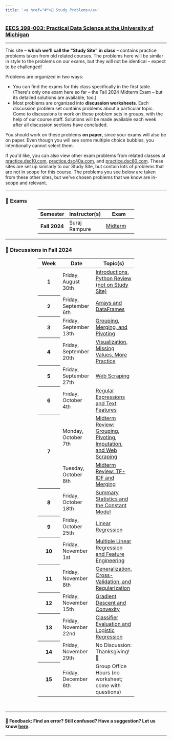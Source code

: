```yaml
---
title: '<a href="#">🧠 Study Problems</a>'
---
```


<!-- <h1><a href=''>🧠 Study Problems</a></h1> -->

<h3><a href='https://practicaldsc.org'>EECS 398-003: Practical Data Science at the University of Michigan</a></h3>

---

This site – **which we'll call the "Study Site" in class** – contains practice problems taken from old related courses. The problems here will be similar in style to the problems on our exams, but they will not be identical – expect to be challenged!

Problems are organized in two ways:

- You can find the exams for this class specifically in the first table. (There's only one exam here so far – the Fall 2024 Midterm Exam – but its detailed solutions are available, too.)
- Most problems are organized into **discussion worksheets**. Each discussion problem set contains problems about a particular topic. Come to discussions to work on these problem sets in groups, with the help of our course staff. Solutions will be made available each week after all discussion sections have concluded.

You should work on these problems **on paper**, since your exams will also be on paper. Even though you will see some multiple choice bubbles, you intentionally cannot select them.

If you'd like, you can also view other exam problems from related classes at [practice.dsc10.com](https://practice.dsc10.com), [practice.dsc40a.com](https://practice.dsc40a.com), and [practice.dsc80.com](https://practice.dsc80.com). These sites are set up similarly to our Study Site, but contain lots of problems that are not in scope for this course. The problems you see below are taken from these other sites, but we've chosen problems that we know are in-scope and relevant.

---

<!-- **New**: To get a rough sense of the **format** of the exam, [**look at this example PDF**](https://drive.google.com/file/d/1hN78Cb3lSVYDFG__-TwPWL0vj_NPcmw7/view?usp=sharing).

---- -->

### 🧪 Exams

<center>
<table class="table" style="width:60%">
    <colgroup>
       <col span="1" style="width: 25%;">
       <col span="1" style="width: 35%;">
       <col span="1" style="width: 40%;">
    </colgroup>
  <thead>
    <tr>
      <th scope="col">Semester</th>
      <th scope="col">Instructor(s)</th>
      <th scope="col">Exam</th>
    </tr>
  </thead>
  <tbody>
  <tr>
      <th scope="row">Fall 2024</th>
      <td>Suraj Rampure</td>
      <td><a href='fa24-midterm/index.html'>Midterm</a>
      </td>
    </tr>
  </tbody>
</table>
</center>

---

### 💯 Discussions in Fall 2024

<center>
<table class="table" style="width:60%">
    <colgroup>
       <col span="1" style="width: 25%;">
       <col span="1" style="width: 35%;">
       <col span="1" style="width: 40%;">
    </colgroup>
  <thead>
    <tr>
      <th scope="col">Week</th>
      <th scope="col">Date</th>
      <th scope="col">Topic(s)</th>
    </tr>
  </thead>
  <tbody>
    <tr>
      <th scope="row">1</th>
      <td>Friday, August 30th</td>
      <td><a href="https://github.com/practicaldsc/fa24/tree/main/discussions/disc01">Introductions, Python Review (not on Study Site)</a></td>
    </tr>
    <tr>
      <th scope="row">2</th>
      <td>Friday, September 6th</td>
      <td><a href="disc02/index.html">Arrays and DataFrames</a></td>
    </tr>
    <tr>
      <th scope="row">3</th>
      <td>Friday, September 13th</td>
      <td><a href="disc03/index.html">Grouping, Merging, and Pivoting</a></td>
    </tr>
    <tr>
      <th scope="row">4</th>
      <td>Friday, September 20th</td>
      <td><a href="disc04/index.html">Visualization, Missing Values, More Practice</a></td>
    </tr>
    <tr>
      <th scope="row">5</th>
      <td>Friday, September 27th</td>
      <td><a href="disc05/index.html">Web Scraping</a></td>
    </tr>
    <tr>
      <th scope="row">6</th>
      <td>Friday, October 4th</td>
      <td><a href="disc06/index.html">Regular Expressions and Text Features</a></td>
    </tr>
    <tr>
      <th scope="row" rowspan=2>7</th>
      <td>Monday, October 7th</td>
      <td><a href="mt-review-monday/index.html">Midterm Review: Grouping, Pivoting, Imputation, and Web Scraping</a></td>
    </tr>
    <tr>
      <td>Tuesday, October 8th</td>
      <td><a href="mt-review-tuesday/index.html">Midterm Review: TF-IDF and Merging</a></td>
    </tr>
    <tr>
      <th scope="row">8</th>
      <td>Friday, October 18th</td>
      <td><a href="disc07/index.html">Summary Statistics and the Constant Model</a></td>
    </tr>
    <tr>
      <th scope="row">9</th>
      <td>Friday, October 25th</td>
      <td><a href="disc08/index.html">Linear Regression</a></td>
    </tr>
    <tr>
      <th scope="row">10</th>
      <td>Friday, November 1st</td>
      <td><a href="disc09/index.html">Multiple Linear Regression and Feature Engineering</a></td>
    </tr>
    <tr>
      <th scope="row">11</th>
      <td>Friday, November 8th</td>
      <td><a href="disc10/index.html">Generalization, Cross-Validation, and Regularization</a></td>
    </tr>
    <tr>
      <th scope="row">12</th>
      <td>Friday, November 15th</td>
      <td><a href="disc11/index.html">Gradient Descent and Convexity</a></td>
    </tr>
    <tr>
      <th scope="row">13</th>
      <td>Friday, November 22nd</td>
      <td><a href="disc12/index.html">Classifier Evaluation and Logistic Regression</a></td>
    </tr>
    <tr>
      <th scope="row">14</th>
      <td>Friday, November 29th</td>
      <td>No Discussion: Thanksgiving! 🦃</td>
    </tr>
    <tr>
      <th scope="row">15</th>
      <td>Friday, December 6th</td>
      <td>Group Office Hours (no worksheet; come with questions)</td>
    </tr>
    <!-- <tr>
      <th scope="row">5</th>
      <td>Tuesday, July 23</td>
      <td><a href="disc05/index.html">Sampling, Bootstrapping, and Confidence Intervals</a></td>
    </tr>
    </tr>   
      <tr>
      <th scope="row">6</th>
      <td>Thursday, July 25</td>
      <td><a href="disc06/index.html">Standardization, the Normal Distribution, and the Central Limit Theorem</a></td>
    </tr>
    </tr>
    <tr>
      <th scope="row">7</th>
      <td>Tuesday, July 30</td>
      <td><a href="disc07/index.html">Hypothesis Testing, Total Variation Distance, and Permutation Testing</a></td>
    </tr>
    </tr>
    <tr>
      <th scope="row">8</th>
      <td>Thursday, August 1</td>
      <td><a href="disc08/index.html">Regression</a></td>
    </tr> -->
    </tr>  
  </tbody>
</table>
</center>

<br>

---

#### 👋 Feedback: Find an error? Still confused? Have a suggestion? Let us know <a href="https://forms.gle/xK4DpWXh9rq8AKP37">here</a>.

---
